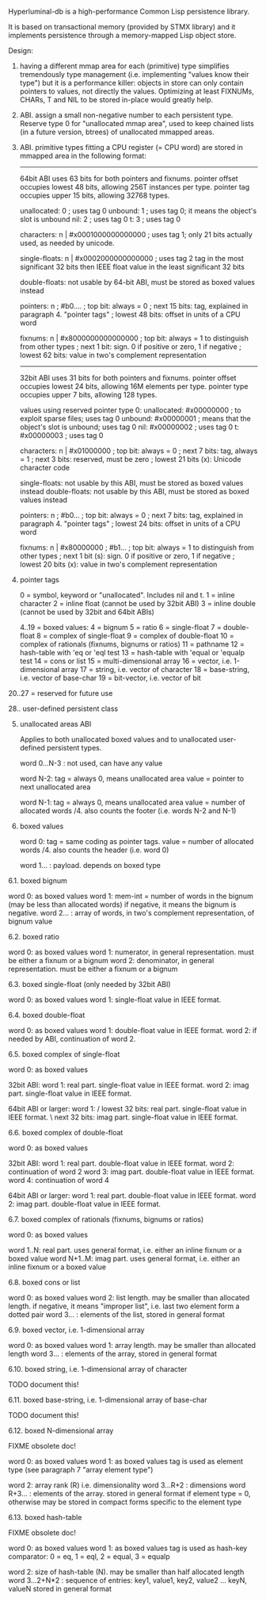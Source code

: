 Hyperluminal-db is a high-performance Common Lisp persistence library.

It is based on transactional memory (provided by STMX library)
and it implements persistence through a memory-mapped Lisp object store.

Design:

1. having a different mmap area for each (primitive) type simplifies tremendously
   type management (i.e. implementing "values know their type")
   but it is a performance killer: objects in store can only contain pointers to values,
   not directly the values.
   Optimizing at least FIXNUMs, CHARs, T and NIL to be stored in-place would greatly help.

2. ABI. assign a small non-negative number to each persistent type.
   Reserve type 0 for "unallocated mmap area", used to keep chained
   lists (in a future version, btrees) of unallocated mmapped areas.

3. ABI. primitive types fitting a CPU register (= CPU word)
   are stored in mmapped area in the following format:

   ----------------------------------------------------------------------------------
   64bit ABI uses 63 bits for both pointers and fixnums.
   pointer offset occupies lowest 48 bits, allowing 256T instances per type.
   pointer tag occupies upper 15 bits, allowing 32768 types.

   unallocated:   0  ; uses tag 0
   unbound:       1  ; uses tag 0; it means the object's slot is unbound
   nil:           2  ; uses tag 0
   t:             3  ; uses tag 0

   characters:    n | #x0001000000000000 ; uses tag 1; only 21 bits actually used, as needed by unicode. 

   single-floats: n | #x0002000000000000 ; uses tag 2
                  tag in the most significant 32 bits
                  then IEEE float value in the least significant 32 bits

   double-floats: not usable by 64-bit ABI, must be stored as boxed values instead

   pointers:      n ; #b0.... ; top bit: always = 0
                              ; next 15 bits: tag, explained in paragraph 4. "pointer tags" 
                              ; lowest 48 bits: offset in units of a CPU word

   fixnums:       n | #x8000000000000000 ; top bit: always = 1 to distinguish from other types
                                         ; next 1 bit: sign. 0 if positive or zero, 1 if negative
                                         ; lowest 62 bits: value in two's complement representation

   ----------------------------------------------------------------------------------
   32bit ABI uses 31 bits for both pointers and fixnums.
   pointer offset occupies lowest 24 bits, allowing 16M elements per type.
   pointer type occupies upper 7 bits, allowing 128 types.

   values using reserved pointer type 0:
   unallocated: #x00000000     ; to exploit sparse files; uses tag 0 
   unbound:     #x00000001     ; means that the object's slot is unbound; uses tag 0
   nil:         #x00000002     ; uses tag 0
   t:           #x00000003     ; uses tag 0

   characters:  n | #x01000000 ; top bit: always = 0
                               ; next 7 bits: tag, always = 1
                               ; next 3 bits: reserved, must be zero
                               ; lowest 21 bits (x): Unicode character code 

   single-floats: not usable by this ABI, must be stored as boxed values instead
   double-floats: not usable by this ABI, must be stored as boxed values instead

   pointers:    n              ; #b0...
                               ; top bit: always = 0
                               ; next 7 bits: tag, explained in paragraph 4. "pointer tags" 
                               ; lowest 24 bits: offset in units of a CPU word

   fixnums:     n | #x80000000 ; #b1...
                               ; top bit: always = 1 to distinguish from other types
                               ; next 1 bit (s): sign. 0 if positive or zero, 1 if negative
                               ; lowest 20 bits (x): value in two's complement representation

4. pointer tags

   0 = symbol, keyword or "unallocated". Includes nil and t.
   1 = inline character
   2 = inline float (cannot be used by 32bit ABI)
   3 = inline double (cannot be used by 32bit and 64bit ABIs)
  
   4..19 = boxed values:
   4 = bignum
   5 = ratio
   6 = single-float
   7 = double-float
   8 = complex of single-float
   9 = complex of double-float
  10 = complex of rationals (fixnums, bignums or ratios)
  11 = pathname
  12 = hash-table with 'eq or 'eql test
  13 = hash-table with 'equal or 'equalp test
  14 = cons or list
  15 = multi-dimensional array
  16 = vector, i.e. 1-dimensional array
  17 = string, i.e. vector of character
  18 = base-string, i.e. vector of base-char
  19 = bit-vector, i.e. vector of bit
  
  20..27 = reserved for future use
  
  28.. user-defined persistent class

5. unallocated areas ABI

   Applies to both unallocated boxed values and to unallocated user-defined persistent types.

   word 0...N-3 : not used, can have any value

   word N-2: tag = always 0, means unallocated area
           value = pointer to next unallocated area
           
   word N-1: tag = always 0, means unallocated area
           value = number of allocated words /4. also counts the footer (i.e. words N-2 and N-1)
   
6. boxed values

   word 0: tag = same coding as pointer tags.
           value = number of allocated words /4. also counts the header (i.e. word 0)
   
   word 1... : payload. depends on boxed type

6.1. boxed bignum

   word 0: as boxed values
   word 1: mem-int = number of words in the bignum (may be less than allocated words)
           if negative, it means the bignum is negative.
   word 2... : array of words, in two's complement representation, of bignum value

6.2. boxed ratio

   word 0: as boxed values
   word 1: numerator, in general representation. must be either a fixnum or a bignum
   word 2: denominator, in general representation. must be either a fixnum or a bignum
   
6.3. boxed single-float (only needed by 32bit ABI)

   word 0: as boxed values
   word 1: single-float value in IEEE format.

6.4. boxed double-float

   word 0: as boxed values
   word 1: double-float value in IEEE format.
   word 2: if needed by ABI, continuation of word 2.

6.5. boxed complex of single-float

   word 0: as boxed values

   32bit ABI:
     word 1: real part. single-float value in IEEE format.
     word 2: imag part. single-float value in IEEE format.

   64bit ABI or larger:
     word 1: / lowest  32 bits: real part. single-float value in IEEE format.
             \ next    32 bits: imag part. single-float value in IEEE format.

6.6. boxed complex of double-float

   word 0: as boxed values

   32bit ABI:
     word 1: real part. double-float value in IEEE format.
     word 2:            continuation of word 2
     word 3: imag part. double-float value in IEEE format.
     word 4:            continuation of word 4

   64bit ABI or larger:
     word 1: real part. double-float value in IEEE format.
     word 2: imag part. double-float value in IEEE format.


6.7. boxed complex of rationals (fixnums, bignums or ratios)

   word 0: as boxed values

   word 1..N: real part. uses general format, i.e. either an inline fixnum or a boxed value
   word N+1..M: imag part. uses general format, i.e. either an inline fixnum or a boxed value

6.8. boxed cons or list

   word 0: as boxed values
   word 2: list length. may be smaller than allocated length. if negative,
           it means "improper list", i.e. last two element form a dotted pair
   word 3... : elements of the list, stored in general format

6.9. boxed vector, i.e. 1-dimensional array

   word 0: as boxed values
   word 1: array length. may be smaller than allocated length
   word 3... : elements of the array, stored in general format

6.10. boxed string, i.e. 1-dimensional array of character

   TODO document this!
   
6.11. boxed base-string, i.e. 1-dimensional array of base-char

   TODO document this!
   
6.12. boxed N-dimensional array

   FIXME obsolete doc!

   word 0: as boxed values
   word 1: as boxed values
           tag is used as element type (see paragraph 7 "array element type")
  
   word 2: array rank (R) i.e. dimensionality
   word 3...R+2 : dimensions
   word R+3... : elements of the array.
                 stored in general format if element type = 0,
                 otherwise may be stored in compact forms specific to the element type

6.13. boxed hash-table

   FIXME obsolete doc!
   
   word 0: as boxed values
   word 1: as boxed values
           tag is used as hash-key comparator: 0 = eq, 1 = eql, 2 = equal, 3 = equalp
  
   word 2: size of hash-table (N). may be smaller than half allocated length
   word 3...2+N*2 : sequence of entries: key1, value1, key2, value2 ... keyN, valueN
                    stored in general format
